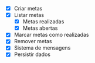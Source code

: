 - [x] Criar metas
- [x] Listar metas
    - [x] Metas realizadas
    - [x] Metas abertas
- [x] Marcar metas como realizadas
- [x] Remover metas
- [x] Sistema de mensagens
- [x] Persistir dados